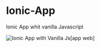 # Ionic-App
Ionic App whit vanilla Javascript






![Ionic App with Vanilla Js]('https://antogzdev.github.io/Ionic-App/')[app web]
